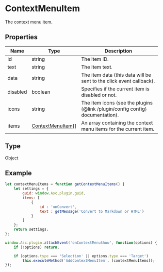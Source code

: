 # ContextMenuItem

The context menu item.

## Properties

| Name | Type | Description |
| ---- | ---- | ----------- |
| id | string | The item ID. |
| text | string | The item text. |
| data | string | The item data (this data will be sent to the click event callback). |
| disabled | boolean | Specifies if the current item is disabled or not. |
| icons | string | The item icons (see the plugins &#123;@link /plugin/config config&#125; documentation). |
| items | [ContextMenuItem](../Enumeration/ContextMenuItem.md)[] | An array containing the context menu items for the current item. |
## Type

Object



## Example

```javascript editor-pptx
let contextMenuItems = function getContextMenuItems() {
	let settings = {
		guid: window.Asc.plugin.guid,
		items: [
			{
				id : 'onConvert',
				text : getMessage('Convert to Markdown or HTML')
			}
		]
	};
	return settings;
};

window.Asc.plugin.attachEvent('onContextMenuShow', function(options) {
	if (!options) return;

	if (options.type === 'Selection' || options.type === 'Target')
		this.executeMethod('AddContextMenuItem', [contextMenuItems]);
});
```
